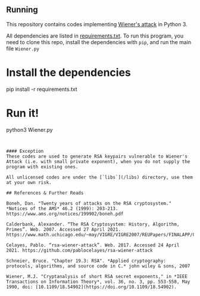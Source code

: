 
## Running

This repository contains codes implementing [Wiener's attack](https://en.wikipedia.org/wiki/Wiener's_attack) in Python 3.

All dependencies are listed in [requirements.txt](./requirements.txt). To run this program, you need to clone this repo, install the dependencies with `pip`, and run the main file `Wiener.py`

# Install the dependencies
pip install -r requirements.txt

# Run it!
python3 Wiener.py
```


#### Exception
These codes are used to generate RSA keypairs vulnerable to Wiener's Attack (i.e. with small private exponent), when you do not supply the program with existing ones.

All unlicensed codes are under the [`libs`](/libs) directory, use them at your own risk.

## References & Further Reads

Boneh, Dan. "Twenty years of attacks on the RSA cryptosystem." *Notices of the AMS* 46.2 (1999): 203-213. https://www.ams.org/notices/199902/boneh.pdf

Calderbank, Alexander. “The RSA Cryptosystem: History, Algorithm, Primes”. Web. 2007. Accessed 27 April 2021. https://www.math.uchicago.edu/~may/VIGRE/VIGRE2007/REUPapers/FINALAPP/Calderbank.pdf

Celayes, Pablo. “rsa-wiener-attack”. Web. 2017. Accessed 24 April 2021. https://github.com/pablocelayes/rsa-wiener-attack

Schneier, Bruce. "Chapter 19.3: RSA". *Applied cryptography: protocols, algorithms, and source code in C.* john wiley & sons, 2007

Wiener, M.J. "Cryptanalysis of short RSA secret exponents," in *IEEE Transactions on Information Theory*, vol. 36, no. 3, pp. 553-558, May 1990, doi: [10.1109/18.54902](https://doi.org/10.1109/18.54902).


